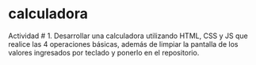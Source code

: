 # calculadora
Actividad # 1. Desarrollar una calculadora utilizando HTML, CSS y JS que realice las 4 operaciones básicas, además de limpiar la pantalla de los valores ingresados por teclado y ponerlo en el repositorio.

